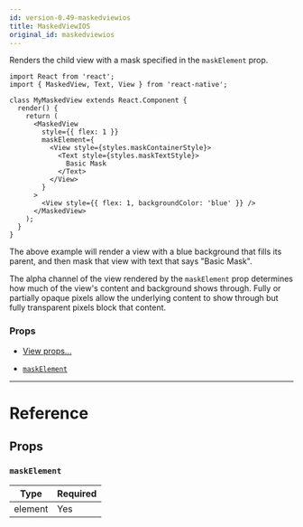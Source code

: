 ```yaml
---
id: version-0.49-maskedviewios
title: MaskedViewIOS
original_id: maskedviewios
---
```


Renders the child view with a mask specified in the `maskElement` prop.

```
import React from 'react';
import { MaskedView, Text, View } from 'react-native';

class MyMaskedView extends React.Component {
  render() {
    return (
      <MaskedView
        style={{ flex: 1 }}
        maskElement={
          <View style={styles.maskContainerStyle}>
            <Text style={styles.maskTextStyle}>
              Basic Mask
            </Text>
          </View>
        }
      >
        <View style={{ flex: 1, backgroundColor: 'blue' }} />
      </MaskedView>
    );
  }
}
```

The above example will render a view with a blue background that fills its parent, and then mask that view with text that says "Basic Mask".

The alpha channel of the view rendered by the `maskElement` prop determines how much of the view's content and background shows through. Fully or partially opaque pixels allow the underlying content to show through but fully transparent pixels block that content.

### Props

* [View props...](view.md#props)

- [`maskElement`](maskedviewios.md#maskelement)

---

# Reference

## Props

### `maskElement`

| Type    | Required |
| ------- | -------- |
| element | Yes      |
